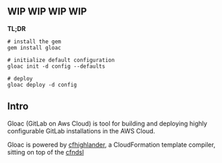 ## WIP WIP WIP WIP

**TL;DR**

```shell
# install the gem
gem install gloac

# initialize default configuration
gloac init -d config --defaults

# deploy 
gloac deploy -d config
```

## Intro

Gloac (GitLab on Aws Cloud) is tool for building and deploying highly 
configurable GitLab installations in the AWS Cloud. 


Gloac is powered by [cfhighlander](https://github.com/theonestack/cfhighlander), a
CloudFormation template compiler, sitting on top of the [cfndsl](https://github.com/cfndsl/cfndsl)

